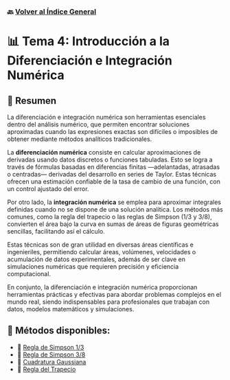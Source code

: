 ### 🔙 [Volver al Índice General](https://github.com/Juan200519287393u83/Metodos_Numericos/tree/main)

# 📊 Tema 4: Introducción a la Diferenciación e Integración Numérica

## 📝 Resumen

La diferenciación e integración numérica son herramientas esenciales dentro del análisis numérico, que permiten encontrar soluciones aproximadas cuando las expresiones exactas son difíciles o imposibles de obtener mediante métodos analíticos tradicionales.

La **diferenciación numérica** consiste en calcular aproximaciones de derivadas usando datos discretos o funciones tabuladas. Esto se logra a través de fórmulas basadas en diferencias finitas —adelantadas, atrasadas o centradas— derivadas del desarrollo en series de Taylor. Estas técnicas ofrecen una estimación confiable de la tasa de cambio de una función, con un control ajustado del error.

Por otro lado, la **integración numérica** se emplea para aproximar integrales definidas cuando no se dispone de una solución analítica. Los métodos más comunes, como la regla del trapecio o las reglas de Simpson (1/3 y 3/8), convierten el área bajo la curva en sumas de áreas de figuras geométricas sencillas, facilitando así el cálculo.

Estas técnicas son de gran utilidad en diversas áreas científicas e ingenieriles, permitiendo calcular áreas, volúmenes, velocidades o acumulación de datos experimentales, además de ser clave en simulaciones numéricas que requieren precisión y eficiencia computacional.

En conjunto, la diferenciación e integración numérica proporcionan herramientas prácticas y efectivas para abordar problemas complejos en el mundo real, siendo indispensables para profesionales que trabajan con datos, modelos matemáticos y simulaciones.

## 📂 Métodos disponibles:

* 🔹 [Regla de Simpson 1/3](https://github.com/Juan200519287393u83/Metodos_Numericos/blob/main/T4%20-%20Diferenciaci%C3%B3n%20e%20Integraci%C3%B3n%20Num%C3%A9rica/M%C3%A9todo%20de%20Simpson%20%E2%85%93.md)
* 🔹 [Regla de Simpson 3/8](https://github.com/Juan200519287393u83/Metodos_Numericos/blob/main/T4%20-%20Diferenciaci%C3%B3n%20e%20Integraci%C3%B3n%20Num%C3%A9rica/M%C3%A9todo%20de%20Simpson%20%E2%85%9C.md)
* 🔹 [Cuadratura Gaussiana](https://github.com/Juan200519287393u83/Metodos_Numericos/blob/main/T4%20-%20Diferenciaci%C3%B3n%20e%20Integraci%C3%B3n%20Num%C3%A9rica/M%C3%A9todo%20de%20la%20Cuadratura%20Gaussiana.md)
* 🔹 [Regla del Trapecio](https://github.com/Juan200519287393u83/Metodos_Numericos/blob/main/T4%20-%20Diferenciaci%C3%B3n%20e%20Integraci%C3%B3n%20Num%C3%A9rica/M%C3%A9todo%20del%20Trapecio.md)

